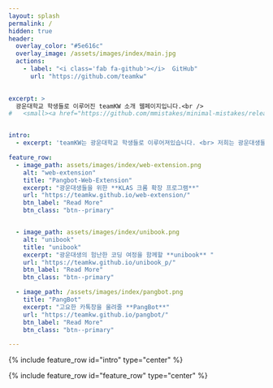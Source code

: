 ```yaml
---
layout: splash
permalink: /
hidden: true
header:
  overlay_color: "#5e616c"
  overlay_image: /assets/images/index/main.jpg
  actions:
    - label: "<i class='fab fa-github'></i>  GitHub"
      url: "https://github.com/teamkw"

    
excerpt: >
  광운대학교 학생들로 이루어진 teamKW 소개 웹페이지입니다.<br />
#   <small><a href="https://github.com/mmistakes/minimal-mistakes/releases/tag/4.21.0">Latest release v4.21.0</a></small>


intro: 
  - excerpt: 'teamKW는 광운대학교 학생들로 이루어져있습니다. <br> 저희는 광운대생들을 위한 프로그램들을 개발합니다. <br> 🐴✨ <br> ------------ '

feature_row:
  - image_path: assets/images/index/web-extension.png
    alt: "web-extension"
    title: "Pangbot-Web-Extension"
    excerpt: "광운대생들을 위한 **KLAS 크롬 확장 프로그램**"
    url: "https://teamkw.github.io/web-extension/"
    btn_label: "Read More"
    btn_class: "btn--primary"


  - image_path: assets/images/index/unibook.png
    alt: "unibook"
    title: "unibook"
    excerpt: "광운대생의 험난한 코딩 여정을 함께할 **unibook** "
    url: "https://teamkw.github.io/unibook_p/"
    btn_label: "Read More"
    btn_class: "btn--primary"

  - image_path: /assets/images/index/pangbot.png
    title: "PangBot"
    excerpt: "고요한 카톡창을 울려줄 **PangBot**"
    url: "https://teamkw.github.io/pangbot/"
    btn_label: "Read More"
    btn_class: "btn--primary"

---
```


{% include feature_row id="intro" type="center" %}

{% include feature_row id="feature_row" type="center" %}
